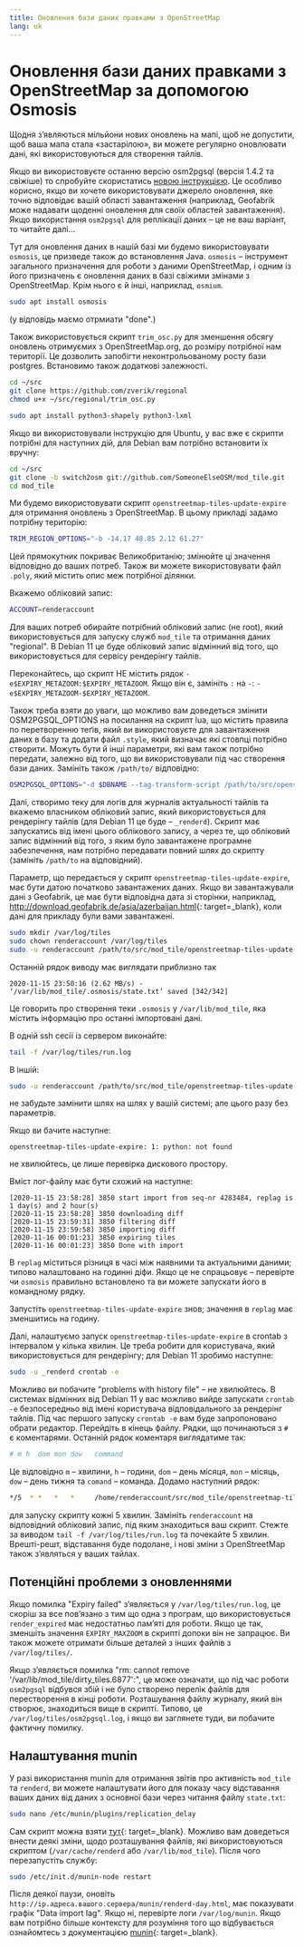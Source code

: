 ```yaml
---
title: Оновлення бази даних правками з OpenStreetMap
lang: uk
---
```


# Оновлення бази даних правками з OpenStreetMap за допомогою Osmosis 

Щодня зʼявляються мільйони нових оновлень на мапі, щоб не допустити, щоб ваша мапа стала «застарілою», ви можете регулярно оновлювати дані, які використовуються для створення тайлів.

Якщо ви використовуєте останню версію osm2pgsql (версія 1.4.2 та свіжіше) то спробуйте скористатись [новою інструкцією](/serving-tiles/updating-as-people-edit-osm2pgsql-replication.md). Це особливо корисно, якщо ви хочете використовувати джерело оновлення, яке точно відповідає вашій області завантаження (наприклад, Geofabrik може надавати щоденні оновлення для своїх областей завантаження). Якщо використання `osm2pgsql` для реплікації даних&nbsp;– це не ваш варіант, то читайте далі…

Тут для оновлення даних в нашій базі ми будемо використовувати `osmosis`, це призведе також до встановлення Java. `osmosis`&nbsp;– інструмент загального призначення для роботи з даними OpenStreetMap, і одним із його призначень є оновлення даних в базі свіжими змінами з OpenStreetMap. Крім нього є й інші, наприклад, `osmium`.

```sh
sudo apt install osmosis
```

(у відповідь маємо отрмиати "done".)

Також використовується скрипт `trim_osc.py` для зменшення обсягу оновлень отримуємих з OpenStreetMap.org, до розміру потрібної нам території. Це дозволить запобігти неконтрольованому росту бази postgres. Встановимо також додаткові залежності.

```sh
cd ~/src
git clone https://github.com/zverik/regional
chmod u+x ~/src/regional/trim_osc.py

sudo apt install python3-shapely python3-lxml
```

Якщо ви використовували інструкцію для Ubuntu, у вас вже є скрипти потрібні для наступних дій, для Debian вам потрібно встановити їх вручну:

```sh
cd ~/src
git clone -b switch2osm git://github.com/SomeoneElseOSM/mod_tile.git
cd mod_tile
```

Ми будемо використовувати скрипт `openstreetmap-tiles-update-expire` для отримання оновлень з OpenStreetMap. В цьому прикладі задамо потрібну територію:

```sh
TRIM_REGION_OPTIONS="-b -14.17 48.85 2.12 61.27"
```

Цей прямокутник покриває Великобританію; змінюйте ці значення відповідно до ваших потреб. Також ви можете використовувати файл `.poly`, який містить опис меж потрібної ділянки.

Вкажемо обліковий запис:

```sh
ACCOUNT=renderaccount
```

Для ваших потреб обирайте потрібний обліковий запис (не root), який використовується для запуску служб `mod_tile` та отримання даних "regional". В Debian 11 це буде обліковий запис відмінний від того, що використовується для сервісу рендерінгу тайлів.

Переконайтесь, що скрипт НЕ містить рядок `-e$EXPIRY_METAZOOM:$EXPIRY_METAZOOM`. Якщо він є, замініть `:` на `-`: `-e$EXPIRY_METAZOOM-$EXPIRY_METAZOOM`.

Також треба взяти до уваги, що можливо вам доведеться змінити OSM2PGSQL_OPTIONS на посилання на скрипт lua, що містить правила по перетворенню теґів, який ви використовуєте для завантаження даних в базу та додати файл `.style`, який визначає які стовпці потрібно створити. Можуть бути й інші параметри, які вам також потрібно передати, залежно від того, що ви використовували під час створення бази даних. Замініть також `/path/to/` відповідно:

```sh
OSM2PGSQL_OPTIONS="-d $DBNAME --tag-transform-script /path/to/src/openstreetmap-carto/openstreetmap-carto.lua -S /path/to/src/openstreetmap-carto/openstreetmap-carto.style"
```

Далі, створимо теку для логів для журналів актуальності тайлів та вкажемо власником обліковий запис, який використовується для рендерінгу тайлів (для Debian 11 це буде&nbsp;– `_renderd`). Скрипт має запускатись від імені цього облікового запису, а через те, що обліковий запис відмінний від того, з яким було завантажене програмне забезпечення, нам потрібно передавати повний шлях до скрипту (замініть `/path/to` на відповідний).

Параметр, що передається у скрипт `openstreetmap-tiles-update-expire`, має бути датою початково завантажених даних. Якщо ви завантажували дані з Geofabrik, це має бути відповідна дата зі сторінки, наприклад, <http://download.geofabrik.de/asia/azerbaijan.html>{: target=_blank}, коли дані для прикладу були вами завантажені.

```sh
sudo mkdir /var/log/tiles
sudo chown renderaccount /var/log/tiles
sudo -u renderaccount /path/to/src/mod_tile/openstreetmap-tiles-update-expire 2020-11-14T21:42:02Z
```

Останній рядок виводу має виглядати приблизно так

```log
2020-11-15 23:50:16 (2.62 MB/s) - ‘/var/lib/mod_tile/.osmosis/state.txt’ saved [342/342]
```

Це говорить про створення теки `.osmosis` у `/var/lib/mod_tile`, яка містить інформацію про останні імпортовані дані.

В одній ssh сесії із сервером виконайте:

```sh
tail -f /var/log/tiles/run.log
```

В іншій:

```sh
sudo -u renderaccount /path/to/src/mod_tile/openstreetmap-tiles-update-expire
```

не забудьте замінити шлях на шлях у вашій системі; але цього разу без параметрів.

Якщо ви бачите наступне:

```log
openstreetmap-tiles-update-expire: 1: python: not found
```

не хвилюйтесь, це лише перевірка дискового простору.

Вміст лог-файлу має бути схожий на наступне:

```log
[2020-11-15 23:58:28] 3850 start import from seq-nr 4283484, replag is 1 day(s) and 2 hour(s)
[2020-11-15 23:58:28] 3850 downloading diff
[2020-11-15 23:59:31] 3850 filtering diff
[2020-11-15 23:59:58] 3850 importing diff
[2020-11-16 00:01:23] 3850 expiring tiles
[2020-11-16 00:01:23] 3850 Done with import
```

В `replag` міститься різниця в часі між наявними та актуальними даними; типово налаштовано на годинні діфи. Якщо це не спрацьовує&nbsp;– перевірте чи `osmosis` правильно встановлено та ви можете запускати його в командному рядку.

Запустіть `openstreetmap-tiles-update-expire` знов; значення в `replag` має зменшитись на годину.

Далі, налаштуємо запуск `openstreetmap-tiles-update-expire` в crontab з інтервалом у кілька хвилин. Це треба робити для користувача, який використовується для рендерінгу; для Debian 11 зробимо наступне:

```sh
sudo -u _renderd crontab -e
```

Можливо ви побачите "problems with history file"&nbsp;– не хвилюйтесь. В системах відмінних від Debian 11 у вас можливо вийде запускати `crontab -e` безпосередньо від імені користувача відповідального за рендерінг тайлів. Під час першого запуску `crontab -e` вам буде запропоновано обрати редактор. Перейдіть в кінець файлу. Рядки, що починаються з `#` є коментарями. Останній рядок коментаря виглядатиме так:

```sh
# m h  dom mon dow   command
```

Це відповідно `m`&nbsp;– хвилини, `h`&nbsp;– години, `dom`&nbsp;– день місяця, `mon`&nbsp;– місяць, `dow`&nbsp;– день тижня та `comand`&nbsp;– команда. Додамо наступний рядок:

```sh
*/5  * *   *   *     /home/renderaccount/src/mod_tile/openstreetmap-tiles-update-expire
```

для запуску скрипту кожні 5 хвилин. Замініть `renderaccount` на відповідний обліковий запис, під яким знаходиться ваш скрипт. Стежте за виводом `tail -f /var/log/tiles/run.log` та почекайте 5 хвилин. Врешті-решт, відставання буде подолане, і нові зміни з OpenStreetMap також зʼявляться у ваших тайлах.

## Потенційні проблеми з оновленнями

Якщо помилка "Expiry failed" зʼявляється у `/var/log/tiles/run.log`, це скоріш за все повʼязано з тим що одна з програм, що використовується `render_expired` має недостатньо памʼяті для роботи. Якщо це так, зменшіть значення `EXPIRY_MAXZOOM` в скрипті допоки він не запрацює. Ви також можете отримати більше деталей з інших файлів з `/var/log/tiles/`.

Якщо зʼявляється помилка "rm: cannot remove '/var/lib/mod_tile/dirty_tiles.6877':", це може означати, що під час роботи `osm2pgsql` відбувся збій і не було створено перелік файлів для перестворення в кінці роботи. Розташування файлу журналу, який він створює, знаходиться вище в скрипті. Типово, це `/var/log/tiles/osm2pgsql.log`, і якщо ви заглянете туди, ви побачите фактичну помилку.

## Налаштування munin

У разі використання munin для отримання звітів про активність `mod_tile` та `renderd`, ви можете налаштувати його для показу часу відставання ваших даних від даних з основної бази через читання файлу `state.txt`:

```sh
sudo nano /etc/munin/plugins/replication_delay
```

Сам скрипт можна взяти [тут](https://raw.githubusercontent.com/SomeoneElseOSM/mod_tile/switch2osm/munin/replication_delay_osmosis){: target=_blank}. Можливо вам доведеться внести деякі зміни, щодо розташування файлів, які використовуються скриптом (`/var/cache/renderd` або `/var/lib/mod_tile`). Після чого перезапустіть службу:

```sh
sudo /etc/init.d/munin-node restart
```

Після деякої паузи, оновіть `http://ip.адреса.вашого.сервера/munin/renderd-day.html`, має показувати графік "Data import lag". Якщо ні, перевірте логи `/var/log/munin`. Якщо вам потрібно більше контексту для розуміння того що відбувається ознайомтесь з документацією [munin](https://guide.munin-monitoring.org/en/latest/develop/plugins/howto-write-plugins.html){: target=_blank}.
